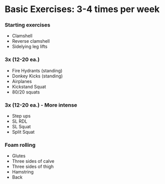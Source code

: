 # Basic Exercises: 3-4 times per week
### Starting exercises
- Clamshell
- Reverse clamshell
- Sidelying leg lifts

### 3x (12-20 ea.)
- Fire Hydrants (standing)
- Donkey Kicks (standing)
- Airplanes
- Kickstand Squat
- 80/20 squats

### 3x (12-20 ea.) - More intense
- Step ups
- SL RDL
- SL Squat
- Split Squat

### Foam rolling
- Glutes
- Three sides of calve
- Three sides of thigh
- Hamstring
- Back

